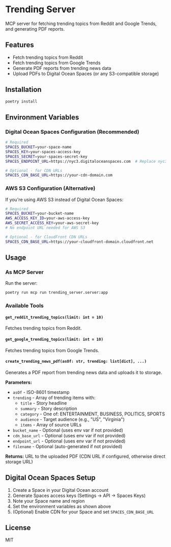 # Trending Server

MCP server for fetching trending topics from Reddit and Google Trends, and generating PDF reports.

## Features

- Fetch trending topics from Reddit
- Fetch trending topics from Google Trends
- Generate PDF reports from trending news data
- Upload PDFs to Digital Ocean Spaces (or any S3-compatible storage)

## Installation

```bash
poetry install
```

## Environment Variables

### Digital Ocean Spaces Configuration (Recommended)

```bash
# Required
SPACES_BUCKET=your-space-name
SPACES_KEY=your-spaces-access-key
SPACES_SECRET=your-spaces-secret-key
SPACES_ENDPOINT_URL=https://nyc3.digitaloceanspaces.com  # Replace nyc3 with your region

# Optional - for CDN URLs
SPACES_CDN_BASE_URL=https://your-cdn-domain.com
```

### AWS S3 Configuration (Alternative)

If you're using AWS S3 instead of Digital Ocean Spaces:

```bash
# Required
SPACES_BUCKET=your-bucket-name
AWS_ACCESS_KEY_ID=your-aws-access-key
AWS_SECRET_ACCESS_KEY=your-aws-secret-key
# No endpoint URL needed for AWS S3

# Optional - for CloudFront CDN URLs
SPACES_CDN_BASE_URL=https://your-cloudfront-domain.cloudfront.net
```

## Usage

### As MCP Server

Run the server:

```bash
poetry run mcp run trending_server.server:app
```

### Available Tools

#### `get_reddit_trending_topics(limit: int = 10)`

Fetches trending topics from Reddit.

#### `get_google_trending_topics(limit: int = 10)`

Fetches trending topics from Google Trends.

#### `create_trending_news_pdf(asOf: str, trending: list[dict], ...)`

Generates a PDF report from trending news data and uploads it to storage.

**Parameters:**
- `asOf` - ISO-8601 timestamp
- `trending` - Array of trending items with:
  - `title` - Story headline
  - `summary` - Story description
  - `category` - One of: ENTERTAINMENT, BUSINESS, POLITICS, SPORTS
  - `audience` - Target audience (e.g., "US", "Virginia")
  - `items` - Array of source URLs
- `bucket_name` - Optional (uses env var if not provided)
- `cdn_base_url` - Optional (uses env var if not provided)
- `endpoint_url` - Optional (uses env var if not provided)
- `filename` - Optional (auto-generated if not provided)

**Returns:** URL to the uploaded PDF (CDN URL if configured, otherwise direct storage URL)

## Digital Ocean Spaces Setup

1. Create a Space in your Digital Ocean account
2. Generate Spaces access keys (Settings → API → Spaces Keys)
3. Note your Space name and region
4. Set the environment variables as shown above
5. (Optional) Enable CDN for your Space and set `SPACES_CDN_BASE_URL`

## License

MIT
